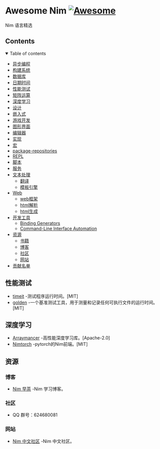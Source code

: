 # Awesome Nim [![Awesome](https://awesome.re/badge.svg)](https://awesome.re)
Nim 语言精选

## Contents

<details open >
  <summary title="Hide/Show">Table of contents</summary>

- [异步编程](#异步编程)
- [构建系统](#构建系统)
- [数据库](#数据库)
- [日期时间](#日期时间)
- [性能测试](#性能测试)
- [矩阵运算](#矩阵运算)
- [深度学习](#深度学习)
- [设计](#设计)
- [嵌入式](#嵌入式)
- [游戏开发](#游戏开发)
- [图形界面](#图形界面)
- [编辑器](#编辑器)
- [实现](#实现)
- [宏](#宏)
- [package-repositories](#package-repositories)
- [REPL](#repl)
- [脚本](#脚本)
- [服务](#服务)
- [文本处理](#文本处理)
    - [翻译](#翻译)
    - [模板引擎](#模板引擎)
- [Web](#web)
    - [web框架](#web框架)
    - [html解析](#html解析)
    - [html生成](#html生成)
- [开发工具](#开发工具)
    - [Binding Generators](#binding-generators)
    - [Command-Line Interface Automation](#command-line-interface-automation)
- [资源](#资源)
    - [书籍](#书籍)
    - [博客](#博客)
    - [社区](#社区)
    - [网站](#网站)
- [贡献名单](#贡献名单)

</details>

## 性能测试
* [timeit](https://github.com/xflywind/timeit) -测试程序运行时间。[MIT]
* [golden](https://github.com/disruptek/golden) -一个基准测试工具，用于测量和记录任何可执行文件的运行时间。[MIT]

## 深度学习
* [Arraymancer](https://github.com/mratsim/Arraymancer) -高性能深度学习库。[Apache-2.0]
* [Nimtorch](https://github.com/fragcolor-xyz/nimtorch) -pytorch的Nim前端。[MIT]

## 资源
### 博客
* [Nim 早茶](https://tea.nim-cn.com) -Nim 学习博客。
### 社区
* QQ 群号：624680081
### 网站
* [Nim 中文社区](https://nim-cn.com) -Nim 中文社区。
